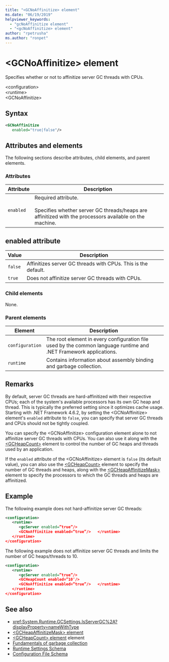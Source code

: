 ```yaml
---
title: "<GCNoAffinitize> element"
ms.date: "06/19/2019"
helpviewer_keywords: 
  - "gcNoAffinitize element"
  - "<gcNoAffinitize> element"
author: "rpetrusha"
ms.author: "ronpet"
---
```

# \<GCNoAffinitize> element
Specifies whether or not to affinitize server GC threads with CPUs.  
  
\<configuration>  
\<runtime>  
\<GCNoAffinitize>  
  
## Syntax  
  
```xml  
<GCNoAffinitize    
   enabled="true|false"/>  
```  
  
## Attributes and elements  
 The following sections describe attributes, child elements, and parent elements.  
  
### Attributes  
  
|Attribute|Description|  
|---------------|-----------------|  
|`enabled`|Required attribute.<br /><br /> Specifies whether server GC threads/heaps are affinitized with the processors available on the machine.|  
  
## enabled attribute  
  
|Value|Description|  
|-----------|-----------------|  
|`false`|Affinitizes server GC threads with CPUs. This is the default.|  
|`true`|Does not affinitize server GC threads with CPUs.|  
  
### Child elements

None.  
  
### Parent elements  
  
|Element|Description|  
|-------------|-----------------|  
|`configuration`|The root element in every configuration file used by the common language runtime and .NET Framework applications.|  
|`runtime`|Contains information about assembly binding and garbage collection.|  
  
## Remarks

By default, server GC threads are hard-affinitized with their respective CPUs; each of the system's available processors has its own GC heap and thread. This is typically the preferred setting since it optimizes cache usage. Starting with .NET Framework 4.6.2, by setting the \<GCNoAffinitize> element's `enabled` attribute to `false`, you can specify that server GC threads and CPUs should not be tightly coupled.

You can specify the \<GCNoAffinitize> configuration element alone to not affinitize server GC threads with CPUs. You can also use it along with the [\<GCHeapCount>](gcheapcount-element.md) element to control the number of GC heaps and threads used by an application.

If the `enabled` attribute of the \<GCNoAffinitize> element is `false` (its default value), you can also use the [\<GCHeapCount>](gcheapcount-element.md) element to specify the number of GC threads and heaps, along with the [\<GCHeapAffinitizeMask>](gcheapaffinitizemask-element.md) element to specify the processors to which the GC threads and heaps are affinitized.

## Example  

The following example does not hard-affinitize server GC threads:

```xml
<configuration>  
   <runtime>  
      <gcServer enabled=”true”/>
      <GCNoAffinitize enabled=”true”/>   </runtime>  
   </runtime>
</configuration>  
```

The following example does not affinitize server GC threads and limits the number of GC heaps/threads to 10.

```xml
<configuration>  
   <runtime>  
      <gcServer enabled=”true”/>
      <GCHeapCount enabled=”10″/>
      <GCNoAffinitize enabled=”true”/>   </runtime>  
   </runtime>
</configuration>  
```

## See also

- <xref:System.Runtime.GCSettings.IsServerGC%2A?displayProperty=nameWithType>
- [\<GCHeapAffinitizeMask> element](gcheapaffinitizemask-element.md)
- [\<GCHeapCount> element](gcheapcount-element.md) element
- [Fundamentals of garbage collection](../../../../standard/garbage-collection/fundamentals.md)
- [Runtime Settings Schema](../../../../../docs/framework/configure-apps/file-schema/runtime/index.md)
- [Configuration File Schema](../../../../../docs/framework/configure-apps/file-schema/index.md)
